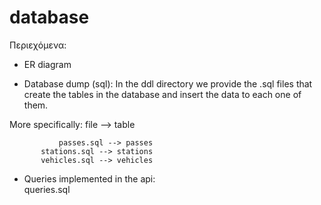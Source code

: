 # database

Περιεχόμενα:
- ER diagram

- Database dump (sql):
	In the ddl directory we provide the .sql files that create the tables in the database and insert the data to each one of them.
		
More specifically: file --> table 


	      	   passes.sql --> passes
		   stations.sql --> stations
		   vehicles.sql --> vehicles


- Queries implemented in the api: \
	queries.sql
